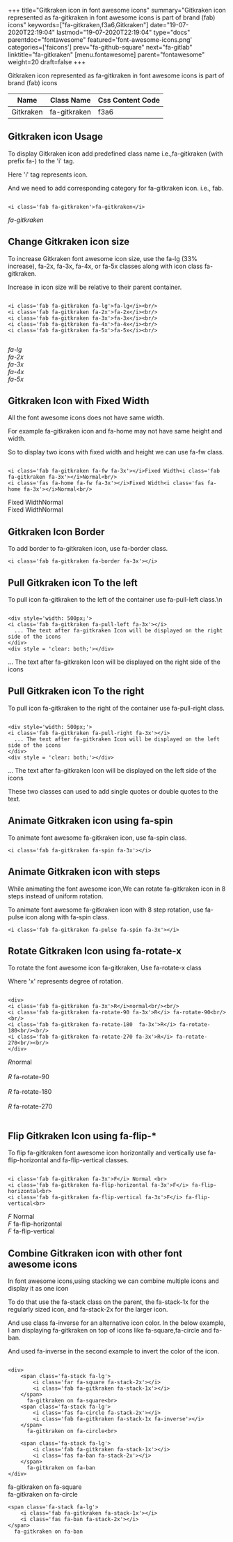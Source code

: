 +++
title="Gitkraken icon in font awesome icons"
summary="Gitkraken icon represented as fa-gitkraken in font awesome icons is part of brand (fab) icons"
keywords=["fa-gitkraken,f3a6,Gitkraken"]
date="19-07-2020T22:19:04"
lastmod="19-07-2020T22:19:04"
type="docs"
parentdoc="fontawesome"
featured='font-awesome-icons.png'
categories=['faicons']
prev="fa-github-square"
next="fa-gitlab"
linktitle="fa-gitkraken"
[menu.fontawesome]
parent="fontawesome"
weight=20
draft=false
+++


Gitkraken icon represented as fa-gitkraken in font awesome icons is part of brand (fab) icons

<div class='table-responsive'><table class='table'><thead><tr><th>Name</th><th>Class Name</th><th>Css Content Code</th></tr></thead><tbody><tr><td>Gitkraken</td><td>fa-gitkraken</td><td>f3a6</td></tr></tbody></table></div>



## Gitkraken icon Usage

To display Gitkraken icon add predefined class name i.e.,fa-gitkraken (with prefix fa-) to the 'i' tag.

Here 'i' tag represents icon.

And we need to add corresponding category for fa-gitkraken icon. i.e., fab.


```

<i class='fab fa-gitkraken'>fa-gitkraken</i>
```

<i class='fab fa-gitkraken'>fa-gitkraken</i>




## Change Gitkraken icon size
To increase Gitkraken font awesome icon size, use the fa-lg (33% increase), fa-2x, fa-3x, fa-4x, or fa-5x classes along with icon class fa-gitkraken.

Increase in icon size will be relative to their parent container. 

```

<i class='fab fa-gitkraken fa-lg'>fa-lg</i><br/>
<i class='fab fa-gitkraken fa-2x'>fa-2x</i><br/>
<i class='fab fa-gitkraken fa-3x'>fa-3x</i><br/>
<i class='fab fa-gitkraken fa-4x'>fa-4x</i><br/>
<i class='fab fa-gitkraken fa-5x'>fa-5x</i><br/>
            
```

<i class='fab fa-gitkraken fa-lg'>fa-lg</i><br/>
<i class='fab fa-gitkraken fa-2x'>fa-2x</i><br/>
<i class='fab fa-gitkraken fa-3x'>fa-3x</i><br/>
<i class='fab fa-gitkraken fa-4x'>fa-4x</i><br/>
<i class='fab fa-gitkraken fa-5x'>fa-5x</i><br/>
            



## Gitkraken Icon with Fixed Width 

All the font awesome icons does not have same width.

For example fa-gitkraken icon and fa-home may not have same height and width.

So to display two icons with fixed width and height we can use fa-fw class.


```

<i class='fab fa-gitkraken fa-fw fa-3x'></i>Fixed Width<i class='fab fa-gitkraken fa-3x'></i>Normal<br/>
<i class='fas fa-home fa-fw fa-3x'></i>Fixed Width<i class='fas fa-home fa-3x'></i>Normal<br/>
```

<i class='fab fa-gitkraken fa-fw fa-3x'></i>Fixed Width<i class='fab fa-gitkraken fa-3x'></i>Normal<br/>
<i class='fas fa-home fa-fw fa-3x'></i>Fixed Width<i class='fas fa-home fa-3x'></i>Normal<br/>



## Gitkraken Icon Border 

To add border to fa-gitkraken icon, use fa-border class.


```
<i class='fab fa-gitkraken fa-border fa-3x'></i>

```
<i class='fab fa-gitkraken fa-border fa-3x'></i>





## Pull Gitkraken icon To the left

To pull icon fa-gitkraken to the left of the container use fa-pull-left class.\n

```

<div style='width: 500px;'>
<i class='fab fa-gitkraken fa-pull-left fa-3x'></i>
  ... The text after fa-gitkraken Icon will be displayed on the right side of the icons
</div>
<div style = 'clear: both;'></div>
```

<div style='width: 500px;'>
<i class='fab fa-gitkraken fa-pull-left fa-3x'></i>
  ... The text after fa-gitkraken Icon will be displayed on the right side of the icons
</div>
<div style = 'clear: both;'></div>




## Pull Gitkraken icon To the right
To pull icon fa-gitkraken to the right of the container use fa-pull-right class.

```

<div style='width: 500px;'>
<i class='fab fa-gitkraken fa-pull-right fa-3x'></i>
  ... The text after fa-gitkraken Icon will be displayed on the left side of the icons
</div>
<div style = 'clear: both;'></div>
```

<div style='width: 500px;'>
<i class='fab fa-gitkraken fa-pull-right fa-3x'></i>
  ... The text after fa-gitkraken Icon will be displayed on the left side of the icons
</div>
<div style = 'clear: both;'></div>

These two classes can used to add single quotes or double quotes to the text.


## Animate Gitkraken icon using fa-spin
To animate font awesome fa-gitkraken icon, use fa-spin class.

```
<i class='fab fa-gitkraken fa-spin fa-3x'></i>
```
<i class='fab fa-gitkraken fa-spin fa-3x'></i>




## Animate Gitkraken icon with steps
While animating the font awesome icon,We can rotate fa-gitkraken icon in 8 steps instead of uniform rotation.

To animate font awesome fa-gitkraken icon with 8 step rotation, use fa-pulse icon along with fa-spin class.


```
<i class='fab fa-gitkraken fa-pulse fa-spin fa-3x'></i>

```
<i class='fab fa-gitkraken fa-pulse fa-spin fa-3x'></i>





## Rotate Gitkraken Icon using fa-rotate-x
To rotate the font awesome icon fa-gitkraken, Use fa-rotate-x class

Where 'x' represents degree of rotation.


```

<div>
<i class='fab fa-gitkraken fa-3x'>R</i>normal<br/><br/>
<i class='fab fa-gitkraken fa-rotate-90 fa-3x'>R</i> fa-rotate-90<br/><br/> 
<i class='fab fa-gitkraken fa-rotate-180  fa-3x'>R</i> fa-rotate-180<br/><br/> 
<i class='fab fa-gitkraken fa-rotate-270 fa-3x'>R</i> fa-rotate-270<br/><br/>
</div>
```

<div>
<i class='fab fa-gitkraken fa-3x'>R</i>normal<br/><br/>
<i class='fab fa-gitkraken fa-rotate-90 fa-3x'>R</i> fa-rotate-90<br/><br/> 
<i class='fab fa-gitkraken fa-rotate-180  fa-3x'>R</i> fa-rotate-180<br/><br/> 
<i class='fab fa-gitkraken fa-rotate-270 fa-3x'>R</i> fa-rotate-270<br/><br/>
</div>




## Flip Gitkraken Icon using fa-flip-*
To flip fa-gitkraken font awesome icon horizontally and vertically use fa-flip-horizontal and fa-flip-vertical classes. 

```

<i class='fab fa-gitkraken fa-3x'>F</i> Normal <br>
<i class='fab fa-gitkraken fa-flip-horizontal fa-3x'>F</i> fa-flip-horizontal<br>
<i class='fab fa-gitkraken fa-flip-vertical fa-3x'>F</i> fa-flip-vertical<br>
```

<i class='fab fa-gitkraken fa-3x'>F</i> Normal <br>
<i class='fab fa-gitkraken fa-flip-horizontal fa-3x'>F</i> fa-flip-horizontal<br>
<i class='fab fa-gitkraken fa-flip-vertical fa-3x'>F</i> fa-flip-vertical<br>




## Combine Gitkraken icon with other font awesome icons
In font awesome icons,using stacking we can combine multiple icons and display it as one icon 

To do that use the fa-stack class on the parent, the fa-stack-1x for the regularly sized icon, and fa-stack-2x for the larger icon.

And use class fa-inverse for an alternative icon color. 
In the below example, I am displaying fa-gitkraken on top of icons like fa-square,fa-circle and fa-ban.

And used fa-inverse in the second example to invert the color of the icon.

```

<div>
    <span class='fa-stack fa-lg'>
        <i class='far fa-square fa-stack-2x'></i>
        <i class='fab fa-gitkraken fa-stack-1x'></i>
    </span>
      fa-gitkraken on fa-square<br>
    <span class='fa-stack fa-lg'>
        <i class='fas fa-circle fa-stack-2x'></i>
        <i class='fab fa-gitkraken fa-stack-1x fa-inverse'></i>
    </span>
      fa-gitkraken on fa-circle<br>

    <span class='fa-stack fa-lg'>
        <i class='fab fa-gitkraken fa-stack-1x'></i>
        <i class='fas fa-ban fa-stack-2x'></i>
    </span>
      fa-gitkraken on fa-ban
</div>
```

<div>
    <span class='fa-stack fa-lg'>
        <i class='far fa-square fa-stack-2x'></i>
        <i class='fab fa-gitkraken fa-stack-1x'></i>
    </span>
      fa-gitkraken on fa-square<br>
    <span class='fa-stack fa-lg'>
        <i class='fas fa-circle fa-stack-2x'></i>
        <i class='fab fa-gitkraken fa-stack-1x fa-inverse'></i>
    </span>
      fa-gitkraken on fa-circle<br>

    <span class='fa-stack fa-lg'>
        <i class='fab fa-gitkraken fa-stack-1x'></i>
        <i class='fas fa-ban fa-stack-2x'></i>
    </span>
      fa-gitkraken on fa-ban
</div>






